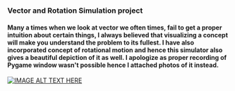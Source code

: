### Vector and Rotation Simulation project
#### Many a times when we look at vector we often times, fail to get a proper intuition about certain things, I always believed that visualizing a concept will make you understand the problem to its fullest. I have also incorporated concept of rotational motion and hence this simulator also gives a beautiful depiction of it as well. I apologize as proper recording of Pygame window wasn't possible hence I attached photos of it instead.
[![IMAGE ALT TEXT HERE](https://img.youtube.com/vi/U-sIIa-maVg/0.jpg)](https://youtu.be/U-sIIa-maVg)
